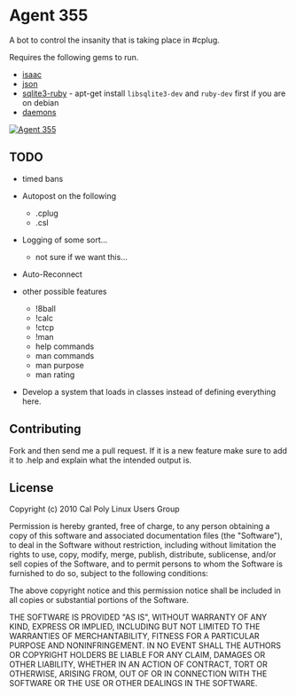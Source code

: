 # Agent 355

A bot to control the insanity that is taking place in #cplug.

Requires the following gems to run.

 * [isaac][i]
 * [json][j]
 * [sqlite3-ruby][s] - apt-get install `libsqlite3-dev` and `ruby-dev` first if you are on debian
 * [daemons][d]

[![Agent 355](https://github.com/icco/Agent355/raw/master/Y_-_The_Last_Man_013.jpg)](https://secure.wikimedia.org/wikipedia/en/wiki/List_of_Y:_The_Last_Man_characters#Agent_355)

[i]: https://github.com/icco/isaac
[j]: http://flori.github.com/json/
[s]: https://github.com/luislavena/sqlite3-ruby
[d]: http://daemons.rubyforge.org/

## TODO

 * timed bans
 * Autopost on the following
    * .cplug
    * .csl

 * Logging of some sort...
   * not sure if we want this...

 * Auto-Reconnect

 * other possible features
   * !8ball <to predict>
   * !calc <term>
   * !ctcp <user>
   * !man <command>
   * help commands
   * man commands
   * man purpose
   * man rating

 * Develop a system that loads in classes instead of defining everything here.

## Contributing

Fork and then send me a pull request. If it is a new feature make sure to add it to .help and explain what the intended output is.

## License

Copyright (c) 2010 Cal Poly Linux Users Group

Permission is hereby granted, free of charge, to any person obtaining
a copy of this software and associated documentation files (the
"Software"), to deal in the Software without restriction, including
without limitation the rights to use, copy, modify, merge, publish,
distribute, sublicense, and/or sell copies of the Software, and to
permit persons to whom the Software is furnished to do so, subject to
the following conditions:

The above copyright notice and this permission notice shall be
included in all copies or substantial portions of the Software.

THE SOFTWARE IS PROVIDED "AS IS", WITHOUT WARRANTY OF ANY KIND,
EXPRESS OR IMPLIED, INCLUDING BUT NOT LIMITED TO THE WARRANTIES OF
MERCHANTABILITY, FITNESS FOR A PARTICULAR PURPOSE AND
NONINFRINGEMENT. IN NO EVENT SHALL THE AUTHORS OR COPYRIGHT HOLDERS BE
LIABLE FOR ANY CLAIM, DAMAGES OR OTHER LIABILITY, WHETHER IN AN ACTION
OF CONTRACT, TORT OR OTHERWISE, ARISING FROM, OUT OF OR IN CONNECTION
WITH THE SOFTWARE OR THE USE OR OTHER DEALINGS IN THE SOFTWARE.

